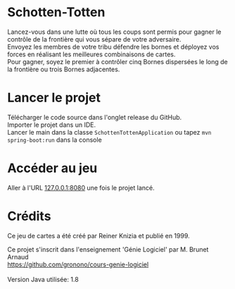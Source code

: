 # Schotten-Totten
Lancez-vous dans une lutte où tous les coups sont permis pour  gagner  le  contrôle  de  la  frontière  qui  vous  sépare  de votre adversaire. <br>
Envoyez les membres de votre tribu défendre les bornes et déployez vos forces en réalisant les meilleures combinaisons de cartes. <br>
Pour gagner, soyez le premier à contrôler cinq Bornes dispersées le long de la frontière ou trois Bornes adjacentes. <br>

# Lancer le projet
Télécharger le code source dans l'onglet release du GitHub. <br>
Importer le projet dans un IDE. <br>
Lancer le main dans la classe `SchottenTottenApplication` ou tapez `mvn spring-boot:run` dans la console

# Accéder au jeu
Aller à l'URL [127.0.0.1:8080](http://127.0.0.1:8080) une fois le projet lancé.

# Crédits
Ce jeu de cartes a été créé par Reiner Knizia et publié en 1999.

Ce projet s'inscrit dans l'enseignement 'Génie Logiciel' par M. Brunet Arnaud <br>
https://github.com/gronono/cours-genie-logiciel
<br>
<br>
Version Java utilisée: 1.8
